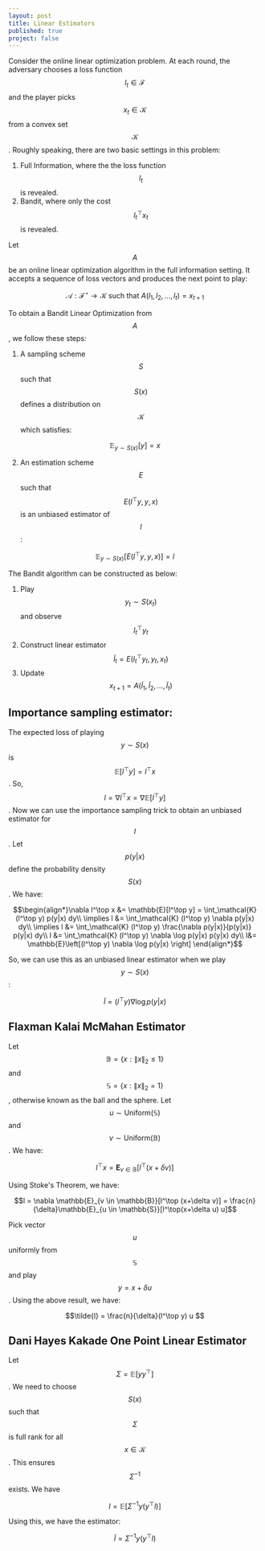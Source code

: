 ```yaml
---
layout: post
title: Linear Estimators
published: true
project: false
---
```


Consider the online linear optimization problem. At each round, the adversary chooses a loss function $$l_t \in \mathcal{F}$$ and the player picks $$x_t \in \mathcal{K}$$ from a convex set $$\mathcal{K}$$. Roughly speaking, there are two basic settings in this problem:

1. Full Information, where the the loss function $$l_t$$ is revealed.
2. Bandit, where only the cost $$l_t^\top x_t$$ is revealed.

Let $$A$$ be an online linear optimization algorithm in the full information setting. It accepts a sequence of loss vectors and produces the next point to play:

$$\mathcal{A}: \mathcal{F}^\star \to \mathcal{K} \text{ such that } A(l_1,l_2,\dots,l_{t}) = x_{t+1}$$

To obtain a Bandit Linear Optimization from $$A$$, we follow these steps:

1. A sampling scheme $$S$$ such that $$S(x)$$ defines a distribution on $$\mathcal{K}$$ which satisfies:

$$\mathbb{E}_{y \sim S(x)} [y]=x$$

2. An estimation scheme $$E$$ such that $$E(l^\top y, y,x)$$ is an unbiased estimator of $$l$$:

$$\mathbb{E}_{y \sim S(x)}[E(l^\top y, y,x)] = l$$

The Bandit algorithm can be constructed as below:

1. Play $$y_t \sim S(x_t)$$ and observe $$l_t^\top y_t$$
2. Construct linear estimator $$\tilde{l}_t = E(l_t^\top y_t, y_t,x_t)$$
3. Update $$x_{t+1} = A(\tilde{l}_1,\tilde{l}_2,\dots,\tilde{l}_{t})$$

## Importance sampling estimator:

The expected loss of playing $$y \sim S(x)$$ is $$\mathbb{E}[l^\top y] = l^\top x$$. So, $$l = \nabla l^\top x = \nabla \mathbb{E}[l^\top y]$$. Now we can use the importance sampling trick to obtain an unbiased estimator for $$l$$. Let $$p(y|x)$$ define the probability density $$S(x)$$. We have:

$$\begin{align*}\nabla l^\top x &= \mathbb{E}[l^\top y] = \int_\mathcal{K} (l^\top y) p(y|x) dy\\
\implies l &=  \int_\mathcal{K} (l^\top y) \nabla p(y|x) dy\\
\implies l &= \int_\mathcal{K} (l^\top y) \frac{\nabla p(y|x)}{p(y|x)} p(y|x) dy\\
l &= \int_\mathcal{K} (l^\top y) \nabla \log p(y|x) p(y|x) dy\\
l&= \mathbb{E}\left[(l^\top y) \nabla \log p(y|x) \right]
\end{align*}$$

So, we can use this as an unbiased linear estimator when we play $$y \sim S(x)$$:

$$\tilde{l} = (l^\top y) \nabla \log p(y|x)$$


## Flaxman Kalai McMahan Estimator

Let $$\mathbb{B} = \{x:\|x\|_2\leq1\}$$ and $$\mathbb{S} = \{x:\|x\|_2 = 1\}$$, otherwise known as the ball and the sphere. Let $$u \sim \text{Uniform}(\mathbb{S})$$ and $$v \sim \text{Uniform}(\mathbb{B})$$. We have:

$$l^\top x = \mathbf{E}_{v \in \mathbb{B}}[l^\top (x+\delta v)]$$

Using Stoke's Theorem, we have:

$$l = \nabla \mathbb{E}_{v \in \mathbb{B}}[l^\top (x+\delta v)] = \frac{n}{\delta}\mathbb{E}_{u \in \mathbb{S}}[l^\top(x+\delta u) u]$$


Pick vector $$u$$ uniformly from $$\mathbb{S}$$ and play $$y = x + \delta u$$. Using the above result, we have:

$$\tilde{l} =  \frac{n}{\delta}(l^\top y) u $$


## Dani Hayes Kakade One Point Linear Estimator

Let $$\Sigma = \mathbb{E}[y y^\top]$$. We need to choose $$S(x)$$ such that $$\Sigma$$ is full rank for all $$x \in \mathcal{K}$$. This ensures $$\Sigma^{-1}$$ exists. We have

$$l = \mathbb{E}[\Sigma^{-1} y (y^\top l)]$$

Using this, we have the estimator:

$$\tilde{l} = \Sigma^{-1} y (y^\top l)$$

